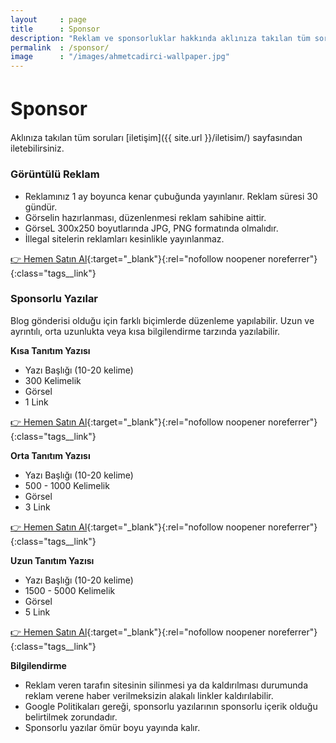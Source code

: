 ```yaml
---
layout     : page
title      : Sponsor
description: "Reklam ve sponsorluklar hakkında aklınıza takılan tüm soruları iletişim sayfasından iletebilirsiniz. "
permalink  : /sponsor/
image      : "/images/ahmetcadirci-wallpaper.jpg"
---
```


<h1 style="font-size: 30px">Sponsor</h1>

Aklınıza takılan tüm soruları [iletişim]({{ site.url }}/iletisim/) sayfasından iletebilirsiniz. 

### Görüntülü Reklam

- Reklamınız 1 ay boyunca kenar çubuğunda yayınlanır. Reklam süresi 30 gündür.
- Görselin hazırlanması, düzenlenmesi reklam sahibine aittir.
- GörseL 300x250 boyutlarında JPG, PNG formatında olmalıdır.
- İllegal sitelerin reklamları kesinlikle yayınlanmaz.

[👉 Hemen Satın Al](https://bit.ly/3e799kk){:target="_blank"}{:rel="nofollow noopener noreferrer"}{:class="tags__link"}

### Sponsorlu Yazılar

Blog gönderisi olduğu için farklı biçimlerde düzenleme yapılabilir. Uzun ve ayrıntılı, orta uzunlukta veya kısa bilgilendirme tarzında yazılabilir. 

**Kısa Tanıtım Yazısı**

- Yazı Başlığı (10-20 kelime)
- 300 Kelimelik
- Görsel
- 1 Link

[👉 Hemen Satın Al](https://bit.ly/2Z8CWEU){:target="_blank"}{:rel="nofollow noopener noreferrer"}{:class="tags__link"}

**Orta Tanıtım Yazısı**
- Yazı Başlığı (10-20 kelime)
- 500 - 1000 Kelimelik
- Görsel
- 3 Link

[👉 Hemen Satın Al](https://bit.ly/3iELc7z){:target="_blank"}{:rel="nofollow noopener noreferrer"}{:class="tags__link"}

**Uzun Tanıtım Yazısı**
- Yazı Başlığı (10-20 kelime)
- 1500 - 5000 Kelimelik
- Görsel
- 5 Link

[👉 Hemen Satın Al](https://bit.ly/3f8KKMI){:target="_blank"}{:rel="nofollow noopener noreferrer"}{:class="tags__link"}

**Bilgilendirme**

- Reklam veren tarafın sitesinin silinmesi ya da kaldırılması durumunda reklam verene haber verilmeksizin alakalı linkler kaldırılabilir.
- Google Politikaları gereği, sponsorlu yazılarının sponsorlu içerik olduğu belirtilmek zorundadır.
- Sponsorlu yazılar ömür boyu yayında kalır.
